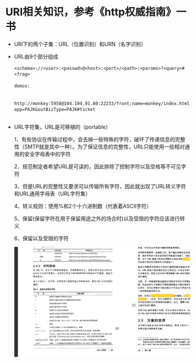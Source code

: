 # URI相关知识，参考《http权威指南》一书

* URI下的两个子集：URL（位置识别）和URN（名字识别）

* URL由9个部分组成

    ```
    <schema>://<user>:<passwd>@<host>:<port>/<path>;<params>?<query>#<frag>

    demos:
    
        http://monkey:5950@104.194.91.80:22233/front;name=monkey/index.html;age=12?app=PAJK&outBizType=PAJK#ticket


    ```
* URL字符集，URL是可移植的（portable）

    1、有些协议在传输过程中，会去掉一些特殊的字符，破坏了传递信息的完整性（SMTP就是其中一种）。为了保证信息的完整性，URL只能使用一些相对通用的安全字母表中的字符

    2、规范制定者希望URL是可读的，因此排除了控制字符以及空格等不可见字符

    3、但是URL的完整性又要求可以传输所有字符，因此就出现了URL转义字符和URL通用字母表（URL字符集）

    4、转义规则：使用%和2个十六进制数（代表着ASCII字符）

    5、保留(保留字符在用于保留用途之外的场合时)以及受限的字符应该进行转义

    6、保留以及受限的字符

    !["保留以及受限的字符"](./url.png)